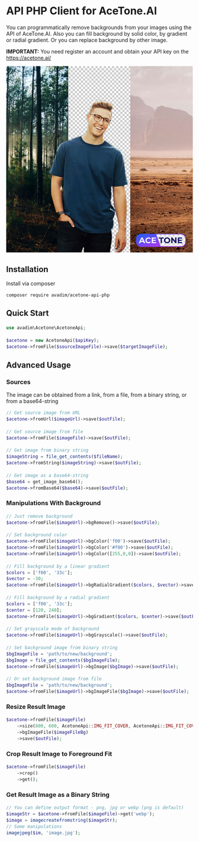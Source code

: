 # API PHP Client for AceTone.AI

You can programmatically remove backgrounds from your images using the API of AceTone.AI. 
Also you can fill background by solid color, by gradient or radial gradient. Or you can replace background by other image. 

**IMPORTANT:** You need register an account and obtain your API key on the https://acetone.ai/

![cover](cover.jpg)

## Installation

Install via composer

```
composer require avadim/acetone-api-php
```

## Quick Start

```php
use avadim\Acetone\AcetoneApi;

$acetone = new AcetoneApi($apiKey);
$acetone->fromFile($sourceImageFile)->save($targetImageFile);

```

## Advanced Usage

### Sources

The image can be obtained from a link, from a file, from a binary string, or from a base64-string 

```php
// Get source image from URL
$acetone->fromUrl($imageUrl)->save($outFile);

// Get source image from file
$acetone->fromFile($imageFile)->save($outFile);

// Get image from binary string
$imageString = file_get_contents($fileName);
$acetone->fromString($imageString)->save($outFile);

// Get image as a base64-string
$base64 = get_image_base64();
$acetone->fromBase64($base64)->save($outFile);

```

### Manipulations With Background 

```php
// Just remove background
$acetone->fromFile($imageUrl)->bgRemove()->save($outFile);

// Set background color
$acetone->fromFile($imageUrl)->bgColor('f00')->save($outFile);
$acetone->fromFile($imageUrl)->bgColor('#f00')->save($outFile);
$acetone->fromFile($imageUrl)->bgColor([255,0,0])->save($outFile);

// Fill background by a linear gradient
$colors = ['f00', '33c'];
$vector = -30;
$acetone->fromFile($imageUrl)->bgRadialGradient($colors, $vector)->save($outFile);

// Fill background by a radial gradient
$colors = ['f00', '33c'];
$center = [120, 240];
$acetone->fromFile($imageUrl)->bgGradient($colors, $center)->save($outFile);

// Set grayscale mode of background
$acetone->fromFile($imageUrl)->bgGrayscale()->save($outFile);

// Set background image from binary string
$bgImageFile = 'path/to/new/background';
$bgImage = file_get_contents($bgImageFile);
$acetone->fromFile($imageUrl)->bgImage($bgImage)->save($outFile);

// Or set background image from file
$bgImageFile = 'path/to/new/background';
$acetone->fromFile($imageUrl)->bgImageFile($bgImage)->save($outFile);

```

### Resize Result Image

```php
$acetone->fromFile($imageFile)
    ->size(800, 600, AcetoneApi::IMG_FIT_COVER, AcetoneApi::IMG_FIT_COVER)
    ->bgImageFile($imageFileBg)
    ->save($outFile);
```

### Crop Result Image to Foreground Fit
```php
$acetone->fromFile($imageFile)
    ->crop()
    ->get();
```

### Get Result Image as a Binary String 

```php
// You can define output format - png, jpg or webp (png is default)
$imageStr = $acetone->fromFile($imageFile)->get('webp');
$image = imagecreatefromstring($imageStr);
// Some manipulations
imagejpeg($im, 'image.jpg');
```


